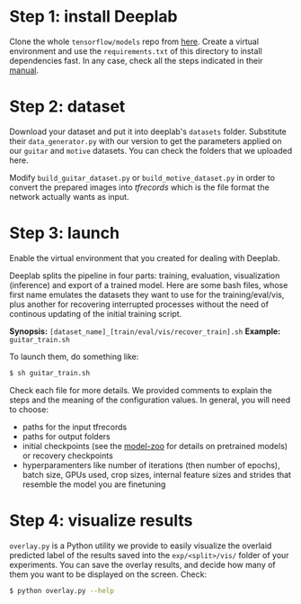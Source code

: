 # Step 1: install Deeplab

Clone the whole `tensorflow/models` repo from [here](https://github.com/tensorflow/models).
Create a virtual environment and use the `requirements.txt` of this directory to install dependencies fast. 
In any case, check all the steps indicated in their 
[manual](https://github.com/tensorflow/models/blob/master/research/deeplab/g3doc/installation.md).

# Step 2: dataset

Download your dataset and put it into deeplab's `datasets` folder. Substitute their `data_generator.py` with our
version to get the parameters applied on our `guitar` and `motive` datasets. You can check the folders that we
uploaded here.

Modify `build_guitar_dataset.py` or `build_motive_dataset.py` in order to convert the prepared images
into *tfrecords* which is the file format the network actually wants as input.

# Step 3: launch

Enable the virtual environment that you created for dealing with Deeplab.

Deeplab splits the pipeline in four parts: training, evaluation, visualization (inference) and export of a
trained model. Here are some bash files, whose first name emulates the datasets they want to use for the 
training/eval/vis, plus another for recovering interrupted processes without the need of continous updating 
of the initial training script.

**Synopsis:** `[dataset_name]_[train/eval/vis/recover_train].sh`
**Example:** `guitar_train.sh`

To launch them, do something like:
```bash
$ sh guitar_train.sh
```

Check each file for more details. We provided comments to explain the steps and the meaning of 
the configuration values. In general, you will need to choose:
* paths for the input tfrecords
* paths for output folders
* initial checkpoints (see the 
[model-zoo](https://github.com/tensorflow/models/blob/master/research/deeplab/g3doc/model_zoo.md) 
for details on pretrained models) or recovery checkpoints
* hyperparamenters like number of iterations (then number of epochs), batch size, GPUs used, crop sizes,
internal feature sizes and strides that resemble the model you are finetuning 

# Step 4: visualize results

`overlay.py` is a Python utility we provide to easily visualize the overlaid predicted label
of the results saved into the `exp/<split>/vis/` folder of your experiments. You can save the overlay
results, and decide how many of them you want to be displayed on the screen. Check:
```bash
$ python overlay.py --help
```
